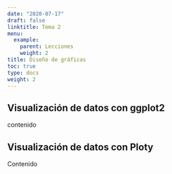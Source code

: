 ```yaml
---
date: "2020-07-17"
draft: false
linktitle: Tema 2
menu:
  example:
    parent: Lecciones
    weight: 2
title: Diseño de gráficas
toc: true
type: docs
weight: 2
---
```


## Visualización de datos con ggplot2

contenido

## Visualización de datos con Ploty

Contenido